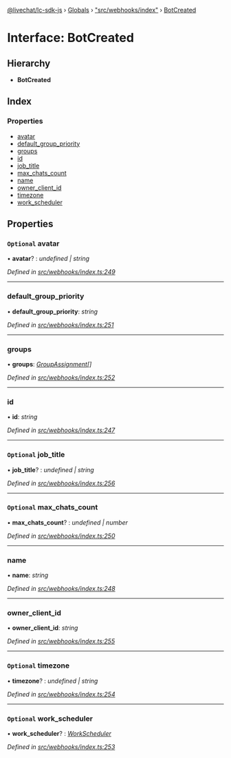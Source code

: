 [@livechat/lc-sdk-js](../README.md) › [Globals](../globals.md) › ["src/webhooks/index"](../modules/_src_webhooks_index_.md) › [BotCreated](_src_webhooks_index_.botcreated.md)

# Interface: BotCreated

## Hierarchy

* **BotCreated**

## Index

### Properties

* [avatar](_src_webhooks_index_.botcreated.md#optional-avatar)
* [default_group_priority](_src_webhooks_index_.botcreated.md#default_group_priority)
* [groups](_src_webhooks_index_.botcreated.md#groups)
* [id](_src_webhooks_index_.botcreated.md#id)
* [job_title](_src_webhooks_index_.botcreated.md#optional-job_title)
* [max_chats_count](_src_webhooks_index_.botcreated.md#optional-max_chats_count)
* [name](_src_webhooks_index_.botcreated.md#name)
* [owner_client_id](_src_webhooks_index_.botcreated.md#owner_client_id)
* [timezone](_src_webhooks_index_.botcreated.md#optional-timezone)
* [work_scheduler](_src_webhooks_index_.botcreated.md#optional-work_scheduler)

## Properties

### `Optional` avatar

• **avatar**? : *undefined | string*

*Defined in [src/webhooks/index.ts:249](https://github.com/livechat/lc-sdk-js/blob/adb7bb1/src/webhooks/index.ts#L249)*

___

###  default_group_priority

• **default_group_priority**: *string*

*Defined in [src/webhooks/index.ts:251](https://github.com/livechat/lc-sdk-js/blob/adb7bb1/src/webhooks/index.ts#L251)*

___

###  groups

• **groups**: *[GroupAssignment](_src_webhooks_index_.groupassignment.md)[]*

*Defined in [src/webhooks/index.ts:252](https://github.com/livechat/lc-sdk-js/blob/adb7bb1/src/webhooks/index.ts#L252)*

___

###  id

• **id**: *string*

*Defined in [src/webhooks/index.ts:247](https://github.com/livechat/lc-sdk-js/blob/adb7bb1/src/webhooks/index.ts#L247)*

___

### `Optional` job_title

• **job_title**? : *undefined | string*

*Defined in [src/webhooks/index.ts:256](https://github.com/livechat/lc-sdk-js/blob/adb7bb1/src/webhooks/index.ts#L256)*

___

### `Optional` max_chats_count

• **max_chats_count**? : *undefined | number*

*Defined in [src/webhooks/index.ts:250](https://github.com/livechat/lc-sdk-js/blob/adb7bb1/src/webhooks/index.ts#L250)*

___

###  name

• **name**: *string*

*Defined in [src/webhooks/index.ts:248](https://github.com/livechat/lc-sdk-js/blob/adb7bb1/src/webhooks/index.ts#L248)*

___

###  owner_client_id

• **owner_client_id**: *string*

*Defined in [src/webhooks/index.ts:255](https://github.com/livechat/lc-sdk-js/blob/adb7bb1/src/webhooks/index.ts#L255)*

___

### `Optional` timezone

• **timezone**? : *undefined | string*

*Defined in [src/webhooks/index.ts:254](https://github.com/livechat/lc-sdk-js/blob/adb7bb1/src/webhooks/index.ts#L254)*

___

### `Optional` work_scheduler

• **work_scheduler**? : *[WorkScheduler](../modules/_src_webhooks_index_.md#workscheduler)*

*Defined in [src/webhooks/index.ts:253](https://github.com/livechat/lc-sdk-js/blob/adb7bb1/src/webhooks/index.ts#L253)*
